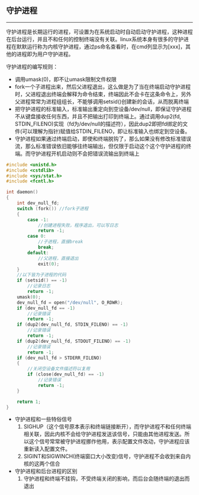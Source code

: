 ## 守护进程

------

守护进程是长期运行的进程，可设置为在系统启动时自动启动守护进程，这种进程在后台运行，并且不和任何的控制终端没有关联。linux系统本身有很多的守护进程在默默运行称为内核守护进程，通过ps命名查看时，在cmd列显示为[xxx]，其他的进程即为用户守护进程。

守护进程的编写规则：

- 调用umask(0)，即不让umask限制文件权限
- fork一个子进程出来，然后父进程退出，这么做是为了当在终端启动守护进程时，父进程退出终端会解释为命令结束，终端因此不会卡在这条命令上，另外父进程常常为进程组组长，不能够调用setsid()创建新的会话，从而脱离终端
- 把守护进程的标准输入，标准输出重定向到空设备/dev/null，即保证守护进程不从键盘接收任何东西，并且不把输出打印到终端上。通过调用dup2(fd, STDIN_FILENO)实现（fd为/dev/null的描述符），因此dup2即把fd绑定的文件(可以理解为指针)赋值给STDIN_FILENO，即让标准输入也绑定到空设备。 
- 守护进程如果通过终端启动，即使和终端脱钩了，那么如果没有修改标准错误流，那么标准错误依旧能够往终端输出，但仅限于启动这个这个守护进程的终端。而守护进程开机启动则不会把错误流输出到终端上

```c++
#include <unistd.h>
#include <cstdlib>
#include <sys/stat.h>
#include <fcntl.h>

int daemon()
{
    int dev_null_fd;
    switch (fork()) //fork子进程
    {
        case -1:
            //创建进程失败，程序退出，可以写日志
            return -1;
        case 0:
            //子进程，直接break
            break;
        default:
            //父进程，直接退出
            exit(0);
    }
    //以下皆为子进程的代码
    if (setsid() == -1)
        //记录日志
        return -1;
    umask(0);
    dev_null_fd = open("/dev/null", O_RDWR);
    if (dev_null_fd == -1)
        //记录错误
        return -1;
    if (dup2(dev_null_fd, STDIN_FILENO) == -1)
        //记录错误
        return -1;
    if (dup2(dev_null_fd, STDOUT_FILENO) == -1)
        //记录错误
        return -1;
    if (dev_null_fd > STDERR_FILENO)
    {
        //关闭空设备文件描述符以复用
        if (close(dev_null_fd) == -1)
            //记录错误
            return -1;
    }

    return 1;
}
```

- 守护进程和一些特俗信号
  1. SIGHUP（这个信号原本表示和终端链接断开），而守护进程不和任何终端相关联，因此内核不会给守护进程发送该信号，只能由其他进程发送。所以这个信号常常被守护进程挪作他用，表示配置文件改动，守护进程应该重新读入配置文件。
  2. SIGINT和SIGWINCH(终端窗口大小改变)信号，守护进程不会收到来自内核的这两个信合
- 守护进程和后台进程的区别
  1. 守护进程和终端不挂钩，不受终端关闭的影响，而后台会随终端的退出而退出 